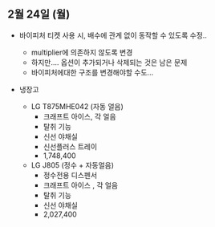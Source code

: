 
## 2월 24일 (월)

- 바이피처 티켓 사용 시, 배수에 관계 없이 동작할 수 있도록 수정..
	- multiplier에 의존하지 않도록 변경
	- 하지만.... 옵션이 추가되거나 삭제되는 것은 남은 문제
	- 바이피처에대한 구조를 변경해야할 수도...

- 냉장고
	- LG T875MHE042 (자동 얼음)
		- 크래프트 아이스, 각 얼음
		- 탈취 기능 
		- 신선 야채실
		- 신선플러스 트레이
		- 1,748,400
	- LG J805 (정수 + 자동얼음)
		- 정수전용 디스펜서
		- 크래프트 아이스 , 각 얼음
		- 탈취 기능
		- 신선 야채실
		- 2,027,400